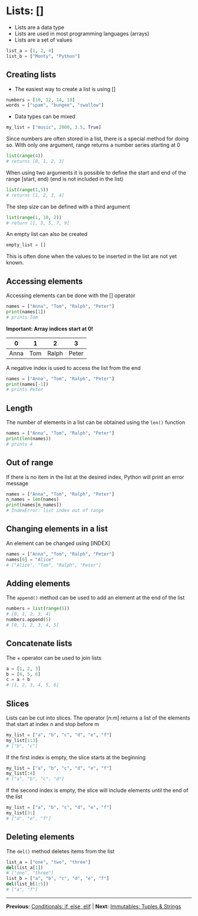 # Lists: []

- Lists are a data type
- Lists are used in most programming languages (arrays)
- Lists are a set of values

```python
list_a = [1, 2, 4]
list_b = ["Monty", "Python"]
```

## Creating lists

- The easiest way to create a list is using []

```python
numbers = [10, 12, 14, 19]
words = ["spam", "bungee", "swallow"]
```

- Data types can be mixed

```python
my_list = ["music", 2000, 3.5, True]
```

Since numbers are often stored in a list, there is a special method for doing so. With only one argument, range returns a number series starting at 0

```python
list(range(4))
# returns [0, 1, 2, 3]
```

When using two arguments it is possible to define the start and end of the range \[start, end) (end is not included in the list)

```python
list(range(1,5))
# returns [1, 2, 3, 4]
```

The step size can be defined with a third argument

```python
list(range(1, 10, 2))
# return [1, 3, 5, 7, 9]
```

An empty list can also be created

```python
empty_list = []
```

This is often done when the values to be inserted in the list are not yet known.

## Accessing elements

Accessing elements can be done with the [] operator

```python
names = ["Anna", "Tom", "Ralph", "Peter"]
print(names[1])
# prints Tom
```

**Important: Array indices start at 0!**

| 0 | 1 | 2 | 3 |
|------|-----|-------|-------|
| Anna | Tom | Ralph | Peter |

A negative index is used to access the list from the end

```python
names = ["Anna", "Tom", "Ralph", "Peter"]
print(names[-1])
# prints Peter
```

## Length

The number of elements in a list can be obtained using the `len()` function

```python
names = ["Anna", "Tom", "Ralph", "Peter"]
print(len(names))
# prints 4
```

## Out of range

If there is no item in the list at the desired index, Python will print an error message

```python
names = ["Anna", "Tom", "Ralph", "Peter"]
n_names = len(names)
print(names[n_names])
# IndexError: list index out of range
```

## Changing elements in a list

An element can be changed using [INDEX]

```python
names = ["Anna", "Tom", "Ralph", "Peter"]
names[0] = "Alice"
# ["Alice", "Tom", "Ralph", "Peter"]
```

## Adding elements

The `append()` method can be used to add an element at the end of the list

```python
numbers = list(range(5))
# [0, 1, 2, 3, 4]
numbers.append(5)
# [0, 1, 2, 3, 4, 5]
```

## Concatenate lists

The + operator can be used to join lists

```python
a = [1, 2, 3]
b = [4, 5, 6]
c = a + b
# [1, 2, 3, 4, 5, 6]
```

## Slices

Lists can be cut into slices. The operator [n:m] returns a list of the elements that start at index n and stop before m

```python
my_list = ["a", "b", "c", "d", "e", "f"]
my_list[1:3]
# ["b", "c"]
```

If the first index is empty, the slice starts at the beginning

```python
my_list = ["a", "b", "c", "d", "e", "f"]
my_list[:4]
# ["a", "b", "c", "d"]
```

If the second index is empty, the slice will include elements until the end of the list

```python
my_list = ["a", "b", "c", "d", "e", "f"]
my_list[3:]
# ["d", "e", "f"]
```

## Deleting elements

The `del()` method deletes items from the list

```python
list_a = ["one", "two", "three"]
del(list_a[1])
# ["one", "three"]
list_b = ["a", "b", "c", "d", "e", "f"]
del(list_b[1:5])
# ["a", "f"]
```

______________________________________________________________________

**Previous:** [Conditionals: if, else, elif](03_04_conditionals_if_else_elif.md) | **Next:** [Immutables: Tuples & Strings](03_06_immutables_tuples_strings.md)
